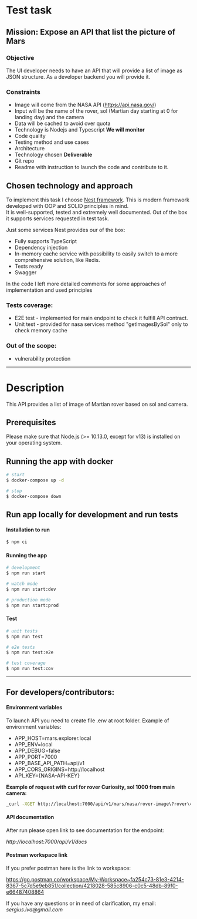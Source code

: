 # Test task 

## Mission: Expose an API that list the picture of Mars

### Objective
The UI developer needs to have an API that will provide a list of image as JSON structure. As a developer backend you will provide it.

### Constraints
- Image will come from the NASA API (https://api.nasa.gov/)
- Input will be the name of the rover, sol (Martian day starting at 0 for landing day) and the
  camera
- Data will be cached to avoid over quota
- Technology is Nodejs and Typescript
  **We will monitor**
- Code quality
- Testing method and use cases
- Architecture
- Technology chosen
  **Deliverable**
- Git repo
- Readme with instruction to launch the code and contribute to it.

## Chosen technology and approach

To implement this task I choose [Nest framework](https://github.com/nestjs/nest). 
This is modern framework developed with OOP and SOLID principles in mind.  
It is well-supported, tested and extremely well documented.
Out of the box it supports services requested in test task.

Just some services Nest provides our of the box:
- Fully supports TypeScript
- Dependency injection
- In-memory cache service with possibility to easily switch to a more comprehensive solution, like Redis.
- Tests ready
- Swagger

In the code I left more detailed comments for some approaches of implementation and used principles

### Tests coverage:
- E2E test - implemented for main endpoint to check it fulfill API contract. 
- Unit test - provided for nasa services method "getImagesBySol" only to check memory cache

### Out of the scope:
-  vulnerability protection
---
# Description

This API provides a list of image of Martian rover based on sol and camera.

## Prerequisites

Please make sure that Node.js (>= 10.13.0, except for v13) is installed on your operating system.

## Running the app with docker

```bash
# start
$ docker-compose up -d

# stop
$ docker-compose down
```

## Run app locally for development and run tests

#### Installation to run

```bash
$ npm ci
```

#### Running the app

```bash
# development
$ npm run start

# watch mode
$ npm run start:dev

# production mode
$ npm run start:prod
```

#### Test

```bash
# unit tests
$ npm run test

# e2e tests
$ npm run test:e2e

# test coverage
$ npm run test:cov
```

---
## For developers/contributors:

#### Environment variables

To launch API you need to create file .env at root folder. Example of environment variables:
- APP_HOST=mars.explorer.local
- APP_ENV=local
- APP_DEBUG=false
- APP_PORT=7000
- APP_BASE_API_PATH=api/v1
- APP_CORS_ORIGINS=http://localhost
- API_KEY={NASA-API-KEY}

**Example of request with curl for rover Curiosity, sol 1000 from main camera:**
```bash
_curl -XGET http://localhost:7000/api/v1/mars/nasa/rover-image\?rover\=curiosity\&sol\=1000\&camera\=main_
```

#### API documentation

After run please open link to see documentation for the endpoint:

_http://localhost:7000/api/v1/docs_

#### Postman workspace link
If you prefer postman here is the link to workspace:

https://go.postman.co/workspace/My-Workspace~fa254c73-81e3-4214-8367-5c7d5e9eb851/collection/4218028-585c8906-c0c5-48db-89f0-e66487408864

If you have any questions or in need of clarification, my email: _sergius.iva@gmail.com_
